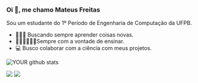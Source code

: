 

### Oi 👋, me chamo Mateus Freitas
Sou um estudante do 1º Período de Engenharia de Computação da UFPB.
- 👨🏽‍🎓 Buscando sempre aprender coisas novas. 
- 👨🏽‍🏫👨🏽‍🔬Sempre com a vontade de ensinar. 
- 💻 Busco colaborar com a ciência com meus projetos. 

![YOUR github stats](https://github-readme-stats.vercel.app/api?username=MateusFreitas-C)

[<img src = "https://img.shields.io/badge/instagram-%23E4405F.svg?&style=for-the-badge&logo=instagram&logoColor=white">](https://www.instagram.com/Mateusf_c/) [<img src = "https://img.shields.io/badge/Microsoft_Outlook-0078D4?style=for-the-badge&logo=microsoft-outlook&logoColor=white">](https://outlook.live.com/mail/0/inbox/)
